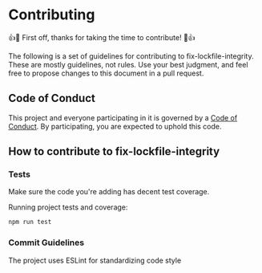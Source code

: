 # Contributing

:+1::tada: First off, thanks for taking the time to contribute! :tada::+1:

The following is a set of guidelines for contributing to fix-lockfile-integrity.
These are mostly guidelines, not rules. Use your best judgment, and feel free to propose changes to this document in a pull request.

## Code of Conduct

This project and everyone participating in it is governed by a [Code of Conduct](./CODE_OF_CONDUCT.md). By participating, you are expected to uphold this code.

## How to contribute to fix-lockfile-integrity

<!-- TODO -->

### Tests

Make sure the code you're adding has decent test coverage.

Running project tests and coverage:

```bash
npm run test
```

### Commit Guidelines

The project uses ESLint for standardizing code style